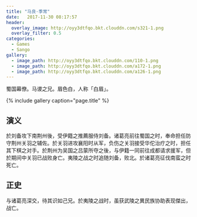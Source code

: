 ```yaml
---
title: "马良·季常"
date:   2017-11-30 08:17:57
header:
  overlay_image: http://oyy3dtfqo.bkt.clouddn.com/s321-1.png
  overlay_filter: 0.5
categories:
  - Games
  - Sango
gallery:
  - image_path: http://oyy3dtfqo.bkt.clouddn.com/110-1.png
  - image_path: http://oyy3dtfqo.bkt.clouddn.com/a172-1.png
  - image_path: http://oyy3dtfqo.bkt.clouddn.com/a126-1.png
---
```


蜀国幕僚。马谡之兄。眉色白，人称「白眉」。

{% include gallery caption="page.title" %}

## 演义

於刘备攻下南荆州後，受伊籍之推薦服侍刘备。诸葛亮前往蜀国之时，奉命担任防守荆州关羽之辅佐。於关羽进攻襄阳时从军，负伤之关羽接受华佗治疗之时，担任其下棋之对手。於荆州为吴国之吕蒙所夺之後，与伊籍一同前往成都请求援军，但於期间中关羽已战败身亡。夷陵之战之时追随刘备，败北。於诸葛亮征伐南蛮之时死亡。

## 正史

与诸葛亮深交，待其识如己兄。於夷陵之战时，虽获武陵之異民族协助表现傑出，战亡。
